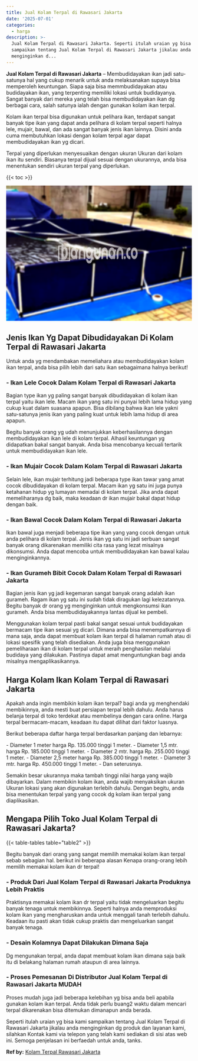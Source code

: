 ```yaml
---
title: Jual Kolam Terpal di Rawasari Jakarta
date: '2025-07-01'
categories:
  - harga
description: >-
  Jual Kolam Terpal di Rawasari Jakarta. Seperti itulah uraian yg bisa kami
  sampaikan tentang Jual Kolam Terpal di Rawasari Jakarta jikalau anda
  menginginkan d...
---
```


**Jual Kolam Terpal di Rawasari Jakarta** – Membudidayakan ikan jadi satu-satunya hal yang cukup menarik untuk anda melaksanakan supaya bisa memperoleh keuntungan. Siapa saja bisa memmbudidayakan atau budidayakan ikan, yang terpenting memiliki lokasi untuk budidayanya. Sangat banyak dari mereka yang telah bisa membudidayakan ikan dg berbagai cara, salah satunya ialah dengan gunakan kolam ikan terpal.

Kolam ikan terpal bisa digunakan untuk pelihara ikan, terdapat sangat banyak tipe ikan yang dapat anda pelihara di kolam terpal seperti halnya lele, mujair, bawal, dan ada sangat banyak jenis ikan lainnya. Disini anda cuma membutuhkan lokasi dengan kolam terpal agar dapat membudidayakan ikan yg dicari.

Terpal yang diperlukan menyesuaikan dengan ukuran Ukuran dari kolam ikan itu sendiri. Biasanya terpal dijual sesuai dengan ukurannya, anda bisa menentukan sendiri ukuran terpal yang diperlukan.

{{< toc >}}

![Jual Kolam Terpal di Rawasari Jakarta](/images/jual-kolam-terpal-48.png)

## Jenis Ikan Yg Dapat Dibudidayakan Di Kolam Terpal di Rawasari Jakarta

Untuk anda yg mendambakan memeliahara atau membudidayakan kolam ikan terpal, anda bisa pilih lebih dari satu ikan sebagaimana halnya berikut!

### \- Ikan Lele Cocok Dalam Kolam Terpal di Rawasari Jakarta

Bagian type ikan yg paling sangat banyak dibudidayakan di kolam ikan terpal yaitu ikan lele. Macam ikan yang satu ini punyai lebih lama hidup yang cukup kuat dalam suasana apapun. Bisa dibilang bahwa ikan lele yakni satu-satunya jenis ikan yang paling kuat untuk lebih lama hidup di area apapun.

Begitu banyak orang yg udah menunjukkan keberhasilannya dengan membudidayakan ikan lele di kolam terpal. Alhasil keuntungan yg didapatkan bakal sangat banyak. Anda bisa mencobanya kecuali tertarik untuk membudidayakan ikan lele.

### \- Ikan Mujair Cocok Dalam Kolam Terpal di Rawasari Jakarta

Selain lele, ikan mujair terhitung jadi beberapa type ikan tawar yang amat cocok dibudidayakan di kolam terpal. Macam ikan yg satu ini juga punya ketahanan hidup yg lumayan memadai di kolam terpal. Jika anda dapat memeliharanya dg baik, maka keadaan dr ikan mujair bakal dapat hidup dengan baik.

### \- Ikan Bawal Cocok Dalam Kolam Terpal di Rawasari Jakarta

Ikan bawal juga menjadi beberapa tipe ikan yang yang cocok dengan untuk anda pelihara di kolam terpal. Jenis ikan yg satu ini jadi serbuan sangat banyak orang dikarenakan memiliki cita rasa yang lezat misalnya dikonsumsi. Anda dapat mencoba untuk membudidayakan kan bawal kalau menginginkannya.

### \- Ikan Gurameh Bibit Cocok Dalam Kolam Terpal di Rawasari Jakarta

Bagian jenis ikan yg jadi kegemaran sangat banyak orang adalah ikan gurameh. Ragam ikan yg satu ini sudah tidak diragukan lagi kelezatannya. Begitu banyak dr orang yg menginginkan untuk mengkonsumsi ikan gurameh. Anda bisa membudidayakannya lantas dijual ke pembeli.

Menggunakan kolam terpal pasti bakal sangat sesuai untuk budidayakan bermacam tipe ikan sesuai yg dicari. Dimana anda bisa menempatkannya di mana saja, anda dapat membuat kolam ikan terpal di halaman rumah atau di lokasi spesifik yang telah disediakan. Anda juga bisa menggunakan pemeliharaan ikan di kolam terpal untuk meraih penghasilan melalui budidaya yang dilakukan. Pastinya dapat amat menguntungkan bagi anda misalnya mengaplikasikannya.

## Harga Kolam Ikan Kolam Terpal di Rawasari Jakarta

Apakah anda ingin membikin kolam ikan terpal? bagi anda yg menghendaki membikinnya, anda mesti buat persiapan terpal lebih dahulu. Anda harus belanja terpal di toko terdekat atau membelinya dengan cara online. Harga terpal bermacam-macam, keadaan itu dapat dilihat dari faktor luasnya.

Berikut beberapa daftar harga terpal berdasarkan panjang dan lebarnya:

\- Diameter 1 meter harga Rp. 135.000 tinggi 1 meter. - Diameter 1,5 mtr. harga Rp. 185.000 tinggi 1 meter. - Diameter 2 mtr. harga Rp. 255.000 tinggi 1 meter. - Diameter 2,5 meter harga Rp. 385.000 tinggi 1 meter. - Diameter 3 mtr. harga Rp. 450.000 tinggi 1 meter. - Dan seterusnya.

Semakin besar ukurannya maka tambah tinggi nilai harga yang wajib dibayarkan. Dalam membikin kolam ikan, anda wajib menyaksikan ukuran Ukuran lokasi yang akan digunakan terlebih dahulu. Dengan begitu, anda bisa menentukan terpal yang yang cocok dg kolam ikan terpal yang diaplikasikan.

## Mengapa Pilih Toko Jual Kolam Terpal di Rawasari Jakarta?

{{< table-tables table="table2" >}}

Begitu banyak dari orang yang sangat memilih memakai kolam ikan terpal sebab sebagian hal. berikut ini beberapa alasan Kenapa orang-orang lebih memilih memakai kolam ikan dr terpal!

### \- Produk Dari Jual Kolam Terpal di Rawasari Jakarta Produknya Lebih Praktis

Praktisnya memakai kolam ikan dr terpal yaitu tidak mengeluarkan begitu banyak tenaga untuk membikinnya. Seperti halnya anda memproduksi kolam ikan yang mengharuskan anda untuk menggali tanah terlebih dahulu. Keadaan itu pasti akan tidak cukup praktis dan mengeluarkan sangat banyak tenaga.

### \- Desain Kolamnya Dapat Dilakukan Dimana Saja

Dg mengunakan terpal, anda dapat membuat kolam ikan dimana saja baik itu di belakang halaman rumah ataupun di area lainnya.

### \- Proses Pemesanan Di Distributor Jual Kolam Terpal di Rawasari Jakarta MUDAH

Proses mudah juga jadi beberapa kelebihan yg bisa anda beli apabila gunakan kolam ikan terpal. Anda tidak perlu buang2 waktu dalam mencari terpal dikarenakan bisa ditemukan dimanapun anda berada.

Seperti itulah uraian yg bisa kami sampaikan tentang Jual Kolam Terpal di Rawasari Jakarta jikalau anda menginginkan dg produk dan layanan kami, silahkan Kontak kami via telepon yang telah kami sediakan di sisi atas web ini. Semoga penjelasan ini berfaedah untuk anda, tanks.

**Ref by:** [Kolam Terpal Rawasari Jakarta](https://id.wikipedia.org/wiki/Kolam)
